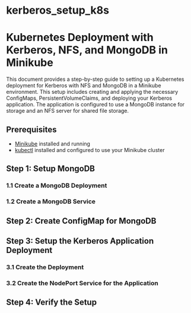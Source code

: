 # kerberos_setup_k8s
# Kubernetes Deployment with Kerberos, NFS, and MongoDB in Minikube

This document provides a step-by-step guide to setting up a Kubernetes deployment for Kerberos with NFS and MongoDB in a Minikube environment. This setup includes creating and applying the necessary ConfigMaps, PersistentVolumeClaims, and deploying your Kerberos application. The application is configured to use a MongoDB instance for storage and an NFS server for shared file storage.

## Prerequisites

- [Minikube](https://minikube.sigs.k8s.io/docs/start/) installed and running
- [kubectl](https://kubernetes.io/docs/tasks/tools/install-kubectl/) installed and configured to use your Minikube cluster

## Step 1: Setup MongoDB

### 1.1 Create a MongoDB Deployment
### 1.2 Create a MongoDB Service
## Step 2: Create ConfigMap for MongoDB
## Step 3: Setup the Kerberos Application Deployment
### 3.1 Create the Deployment
### 3.2 Create the NodePort Service for the Application
## Step 4: Verify the Setup
